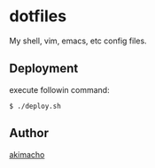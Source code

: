 # dotfiles
My shell, vim, emacs, etc config files.

## Deployment

execute followin command:

```
$ ./deploy.sh
```

## Author

[akimacho](https://github.com/akimacho)
